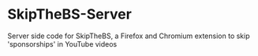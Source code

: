 # SkipTheBS-Server
Server side code for SkipTheBS, a Firefox and Chromium extension to skip 'sponsorships' in YouTube videos
